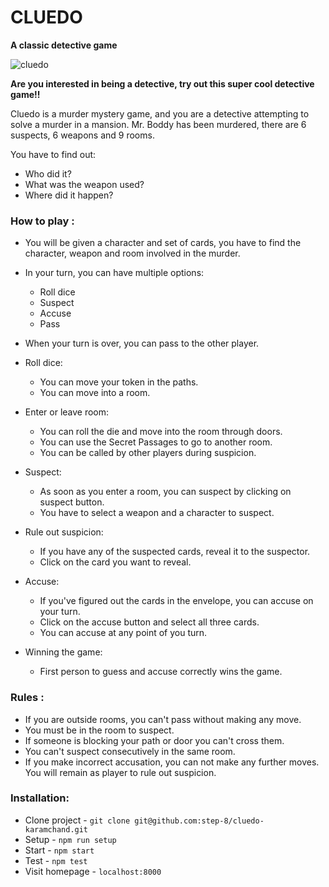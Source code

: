 # CLUEDO

**A classic detective game**

![cluedo](https://user-images.githubusercontent.com/99489321/183239033-1eab9aa3-3708-471e-a070-82b936877580.jpeg)

**Are you interested in being a detective, try out this super cool detective game!!**

Cluedo is a murder mystery game, and you are a detective attempting to solve a murder in a mansion.
Mr. Boddy has been murdered, there are 6 suspects, 6 weapons and 9 rooms.

You have to find out:
* Who did it?
* What was the weapon used?
* Where did it happen?

### How to play :


* You will be given a character and set of cards, you have to find the character, weapon and room involved in the murder.

* In your turn, you can have multiple options:
  * Roll dice
  * Suspect
  * Accuse
  * Pass

* When your turn is over, you can pass to the other player.

* Roll dice:
  * You can move your token in the paths.
  * You can move into a room.

* Enter or leave room:
  * You can roll the die and move into the room through doors.
  * You can use the Secret Passages to go to another room.
  * You can be called by other players during suspicion.

* Suspect:
  * As soon as you enter a room, you can suspect by clicking on suspect button.
  * You have to select a weapon and a character to suspect.

* Rule out suspicion:
  * If you have any of the suspected cards, reveal it to the suspector.
  * Click on the card you want to reveal.

* Accuse:
  * If you've figured out the cards in the envelope, you can accuse on your turn.
  * Click on the accuse button and select all three cards.
  * You can accuse at any point of you turn.

* Winning the game:
  * First person to guess and accuse correctly wins the game.

### Rules :

* If you are outside rooms, you can't pass without making any move.
* You must be in the room to suspect.
* If someone is blocking your path or door you can't cross them.
* You can't suspect consecutively in the same room.
* If you make incorrect accusation, you can not make any further moves. You will remain as player to rule out suspicion.
 

### Installation:

  * Clone project - `git clone git@github.com:step-8/cluedo-karamchand.git`
  * Setup - `npm run setup`
  * Start - `npm start`
  * Test - `npm test`
  * Visit homepage - `localhost:8000`
